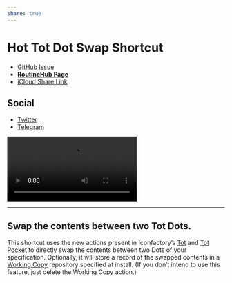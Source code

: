 ```yaml
---
share: true
---
```

# Hot Tot Dot Swap Shortcut

- [GitHub Issue](https://github.com/extratone/i/issues/167)
- [**RoutineHub Page**](https://routinehub.co/shortcut/11457)
- [iCloud Share Link](https://www.icloud.com/shortcuts/2e5b49f1725e4828808b29dc14377ea0)

## Social

- [Twitter](https://twitter.com/NeoYokel/status/1509314818767036417)
- [Telegram](https://t.me/extratone/10861)

<video controls>
  <source src="https://user-images.githubusercontent.com/43663476/160978073-ef0c5422-3483-41b1-8f2c-f7090a4466aa.mov">
</video>

---

## Swap the contents between two Tot Dots.

This shortcut uses the new actions present in Iconfactory’s [Tot](https://apps.apple.com/us/app/tot/id1491071483) and [Tot Pocket](https://apps.apple.com/us/app/tot-pocket/id1498235191) to directly swap the contents between two Dots of your specification. Optionally, it will store a record of the swapped contents in a [Working Copy](https://apps.apple.com/us/app/working-copy-git-client/id896694807) repository specified at install. (If you don’t intend to use this feature, just delete the Working Copy action.)